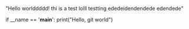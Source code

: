 "Hello worlddddd!
thi is a test lolll
testting
ededeidendendede
edendede"

if __name == '__main__':
  print("Hello, git world")
